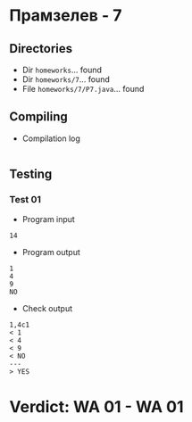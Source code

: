 # Прамзелев - 7
## Directories
- Dir `homeworks`... found
- Dir `homeworks/7`... found
- File `homeworks/7/P7.java`... found
## Compiling
- Compilation log
```
```
## Testing
### Test 01
- Program input
```
14
```
- Program output
```
1
4
9
NO
```
- Check output
```
1,4c1
< 1
< 4
< 9
< NO
---
> YES
```
# Verdict: **WA 01** - WA 01
